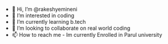 - 👋 Hi, I’m @rakeshyemineni
- 👀 I’m interested in coding
- 🌱 I’m currently learning b.tech
- 💞️ I’m looking to collaborate on real world coding
- 📫 How to reach me - Im currently Enrolled in Parul university

<!---
rakeshyemineni/rakeshyemineni is a ✨ special ✨ repository because its `README.md` (this file) appears on your GitHub profile.
You can click the Preview link to take a look at your changes.
--->
